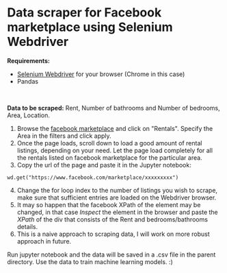 # Data scraper for Facebook marketplace using Selenium Webdriver

**Requirements:** 
* [Selenium Webdriver](https://www.selenium.dev/documentation/en/) for your browser (Chrome in this case)
* Pandas
<br>

**Data to be scraped:** Rent, Number of bathrooms and Number of bedrooms, Area, Location.

1. Browse the [facebook marketplace](https://www.facebook.com/marketplace/) and click on "Rentals". Specify the Area in the filters and click apply.
2. Once the page loads, scroll down to load a good amount of rental listings, depending on your need. Let the page load completely for all the rentals listed on facebook marketplace for the particular area.
3. Copy the url of the page and paste it in the Jupyter notebook:

```wd.get("https://www.facebook.com/marketplace/xxxxxxxxx")```

4. Change the for loop index to the number of listings you wish to scrape, make sure that sufficient entries are loaded on the Webdriver browser. 
5. It may so happen that the facebook XPath of the element may be changed, in that case *Inspect* the element in the browser and paste the *XPath* of the div that consists of the Rent and bedrooms/bathrooms details. 
6. This is a naive approach to scraping data, I will work on more robust approach in future.

Run jupyter notebook and the data will be saved in a .csv file in the parent directory. Use the data to train machine learning models. :)
